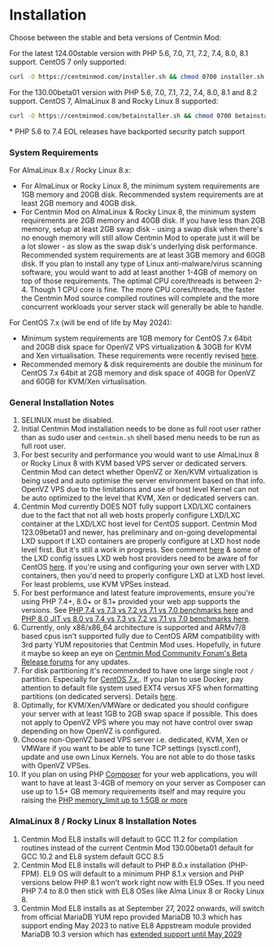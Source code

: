 # Installation

Choose between the stable and beta versions of Centmin Mod:

For the latest 124.00stable version with PHP 5.6, 7.0, 7.1, 7.2, 7.4, 8.0, 8.1 support. CentOS 7 only supported:

```bash
curl -O https://centminmod.com/installer.sh && chmod 0700 installer.sh && bash installer.sh
```

For the 130.00beta01 version with PHP 5.6, 7.0, 7.1, 7.2, 7.4, 8.0, 8.1 and 8.2 support. CentOS 7, AlmaLinux 8 and Rocky Linux 8 supported:

```bash
curl -O https://centminmod.com/betainstaller.sh && chmod 0700 betainstaller.sh && bash betainstaller.sh
```

\* PHP 5.6 to 7.4 EOL releases have backported security patch support

### System Requirements

For AlmaLinux 8.x / Rocky Linux 8.x:

* For AlmaLinux or Rocky Linux 8, the minimum system requirements are 1GB memory and 20GB disk. Recommended system requirements are at least 2GB memory and 40GB disk.
* For Centmin Mod on AlmaLinux & Rocky Linux 8, the minimum system requirements are 2GB memory and 40GB disk. If you have less than 2GB memory, setup at least 2GB swap disk - using a swap disk when there's no enough memory will still allow Centmin Mod to operate just it will be a lot slower - as slow as the swap disk's underlying disk performance. Recommended system requirements are at least 3GB memory and 60GB disk. If you plan to install any type of Linux anti-malware/virus scanning software, you would want to add at least another 1-4GB of memory on top of those requirements. The optimal CPU core/threads is between 2-4. Though 1 CPU core is fine. The more CPU cores/threads, the faster the Centmin Mod source compiled routines will complete and the more concurrent workloads your server stack will generally be able to handle.

For CentOS 7.x (will be end of life by May 2024):

* Minimum system requirements are 1GB memory for CentOS 7.x 64bit and 20GB disk space for OpenVZ VPS virtualization & 30GB for KVM and Xen virtualisation. These requirements were recently revised [here](https://community.centminmod.com/threads/6075/).
* Recommended memory & disk requirements are double the mininum for CentOS 7.x 64bit at 2GB memory and disk space of 40GB for OpenVZ and 60GB for KVM/Xen virtualisation.

### General Installation Notes

1. SELINUX must be disabled.
2. Initial Centmin Mod installation needs to be done as full root user rather than as sudo user and `centmin.sh` shell based menu needs to be run as full root user.
3. For best security and performance you would want to use AlmaLinux 8 or Rocky Linux 8 with KVM based VPS server or dedicated servers. Centmin Mod can detect whether OpenVZ or Xen/KVM virtualization is being used and auto optimise the server environment based on that info. OpenVZ VPS due to the limitations and use of host level Kernel can not be auto optimized to the level that KVM, Xen or dedicated servers can.
4. Centmin Mod currently DOES NOT fully support LXD/LXC containers due to the fact that not all web hosts properly configure LXD/LXC container at the LXD/LXC host level for CentOS support. Centmin Mod 123.09beta01 and newer, has preliminary and on-going developmental LXD support if LXD containers are properly configure at LXD host node level first. But it's still a work in progress. See comment [here](https://community.centminmod.com/threads/csf-locked-up-vps-twice.17567/#post-74314) & some of the LXD config issues LXD web host providers need to be aware of for CentOS [here](https://discuss.linuxcontainers.org/t/centos-7-5-container-operation-not-permitted/1957). If you're using and configuring your own server with LXD containers, then you'd need to properly configure LXD at LXD host level. For least problems, use KVM VPSes instead.
5. For best performance and latest feature improvements, ensure you're using PHP 7.4+, 8.0+ or 8.1+ provided your web app supports the versions. See [PHP 7.4 vs 7.3 vs 7.2 vs 7.1 vs 7.0 benchmarks here](https://community.centminmod.com/threads/php-benchmarks-7-4-vs-7-3-vs-7-2-vs-7-1-vs-7-0-php-fpm.18741/) and [PHP 8.0 JIT vs 8.0 vs 7.4 vs 7.3 vs 7.2 vs 7.1 vs 7.0 benchmarks here](https://community.centminmod.com/threads/php-8-0-0-ga-stable-release.20739/).
6. Currently, only x86/x86\_64 architecture is supported and ARMv7/8 based cpus isn't supported fully due to CentOS ARM compatibility with 3rd party YUM repositories that Centmin Mod uses. Hopefully, in future it maybe so keep an eye on [Centmin Mod Community Forum's Beta Release forums](https://community.centminmod.com/forums/beta-release-code.9/) for any updates.
7. For disk partitioning it's recommended to have one large single root `/` partition. Especially for [CentOS 7.x.](https://community.centminmod.com/threads/tip-centos-7-do-not-have-usr-on-separate-partition.11832/). If you plan to use Docker, pay attention to default file system used EXT4 versus XFS when formatting partitions (on dedicated servers). Details [here](https://community.centminmod.com/threads/using-docker-on-centos-7-choose-ext4-over-xfs.12492/).
8. Optimally, for KVM/Xen/VMWare or dedicated you should configure your server with at least 1GB to 2GB swap space if possible. This does not apply to OpenVZ VPS where you may not have control over swap depending on how OpenVZ is configured.
9. Choose non-OpenVZ based VPS server i.e. dedicated, KVM, Xen or VMWare if you want to be able to tune TCP settings (sysctl.conf), update and use own Linux Kernels. You are not able to do those tasks with OpenVZ VPSes.
10. If you plan on using PHP [Composer](https://getcomposer.org/) for your web applications, you will want to have at least 3-4GB of memory on your server as Composer can use up to 1.5+ GB memory requirements itself and may require you raising the [PHP memory\_limit up to 1.5GB or more](https://getcomposer.org/doc/articles/troubleshooting.md#memory-limit-errors)

### AlmaLinux 8 / Rocky Linux 8 Installation Notes

1. Centmin Mod EL8 installs will default to GCC 11.2 for compilation routines instead of the current Centmin Mod 130.00beta01 default for GCC 10.2 and EL8 system default GCC 8.5
2. Centmin Mod EL8 installs will default to PHP 8.0.x installation (PHP-FPM). EL9 OS will default to a minimum PHP 8.1.x version and PHP versions below PHP 8.1 won't work right now with EL9 OSes. If you need PHP 7.4 to 8.0 then stick with EL8 OSes like Alma Linux 8 or Rocky Linux 8.
3. Centmin Mod EL8 installs as at September 27, 2022 onwards, will switch from official MariaDB YUM repo provided MariaDB 10.3 which has support ending May 2023 to native EL8 Appstream module provided MariaDB 10.3 version which has [extended support until May 2029](https://access.redhat.com/support/policy/updates/rhel-app-streams-life-cycle#rhel8\_application\_streams)
